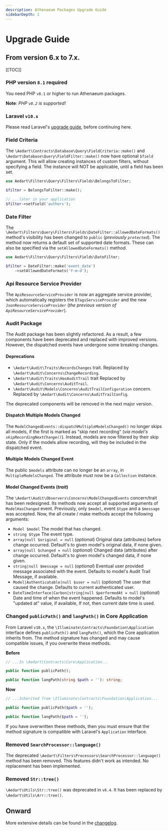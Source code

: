 ```yaml
---
description: Athenaeum Packages Upgrade Guide
sidebarDepth: 1
---
```


# Upgrade Guide

## From version 6.x to 7.x.

[[TOC]]

### PHP version `8.1` required

You need PHP `v8.1` or higher to run Athenaeum packages.

**Note**: _PHP `v8.2` is supported!_

### Laravel `v10.x`

Please read Laravel's [upgrade guide](https://laravel.com/docs/10.x/upgrade), before continuing here.

### Field Criteria

The `\Aedart\Contracts\Database\Query\FieldCriteria::make()` and `\Aedart\Database\Query\FieldFilter::make()` now have optional `$field` argument.
This will allow creating instances of custom filters, without specifying a field.
The instance will NOT be applicable, until a field has been set.

```php
use Aedart\Filters\Query\Filters\Fields\BelongsToFilter;

$filter = BelongsToFilter::make();

// ...later in your application
$filter->setField('authors');
```

### Date Filter

The `\Aedart\Filters\Query\Filters\Fields\DateFilter::allowedDateFormats()` method's visibility has been changed to `public` (_previously `protected`_).
The method now returns a default set of supported date formats.
These can also be specified via the `setAllowedDateFormats()` method.

```php
use Aedart\Filters\Query\Filters\Fields\DateFilter;

$filter = DateFilter::make('event_date')
    ->setAllowedDateFormats('Y-m-d');
```

### Api Resource Service Provider

The `ApiResourceServiceProvider` is now an aggregate service provider, which automatically registers the `ETagsServiceProvider` and the new `JsonResourceServiceProvider` (_the previous version of `ApiResourceServiceProvider`_).

### Audit Package

The Audit package has been slightly refactored. As a result, a few components have been deprecated and replaced with improved versions.
However, the dispatched events have undergone some breaking changes. 

#### Deprecations

* `\Aedart\Audit\Traits\RecordsChanges` trait. Replaced by `\Aedart\Audit\Concerns\ChangeRecording`.
* `\Aedart\Audit\Traits\HasAuditTrail` trait  Replaced by `\Aedart\Audit\Concerns\AuditTrail`.
* `\Aedart\Audit\Models\Concerns\AuditTrailConfiguration` concern. Replaced by `\Aedart\Audit\Concerns\AuditTrailConfig`.

The deprecated components will be removed in the next major version.

#### Dispatch Multiple Models Changed

The `ModelChangedEvents::dispatchMultipleModelsChanged()` no longer skips all models, if the first is marked as "skip next recording" (_via model's `skipRecordingNextChange()`_). 
Instead, models are now filtered by their skip state. Only if the models allow recording, will they be included in the dispatched event.

#### Multiple Models Changed Event

The public `$models` attribute can no longer be an `array`, in `MultipleModelsChanged`.
The attribute must now be a `Collection` instance.

#### Model Changed Events (_trait_)

The `\Aedart\Audit\Observers\Concerns\ModelChangedEvents` concern/trait has been redesigned.
Its methods now accept all supported arguments of `ModelHasChanged` event.
Previously, only `$model`, event `$type` and a `$message` was accepted.
Now, the all create / make methods accept the following arguments:

* `Model $model` The model that has changed.
* `string $type` The event type.
* `array|null $original = null` (_optional_) Original data (attributes) before change occurred. Default's to given model's original data, if none given. 
* `array|null $changed = null` (_optional_) Changed data (attributes) after change occurred. Default's to given model's changed data, if none given.
* `string|null $message = null` (_optional_) Eventual user provided message associated with the event. Defaults to model's Audit Trail Message, if available.
* `Model|Authenticatable|null $user = null` (_optional_) The user that caused the change. Defaults to current authenticated user.
* `DateTimeInterface|Carbon|string|null $performedAt = null` (_optional_)  Date and time of when the event happened. Defaults to model's "updated at" value, if available, If not, then current date time is used.

### Changed `publicPath()` and `langPath()` in Core Application

From Laravel `v10.x`, the `\Illuminate\Contracts\Foundation\Application` interface defines `publicPath()` and `langPath()`, which the Core application inherits from.
The method signature has changed and may cause compatible issues, if you overwrite these methods.

**Before**

```php
// ...In \Aedart\Contracts\Core\Application...

public function publicPath();

public function langPath(string $path = ''): string;
```

**Now**

```php
// ...Inherited from \Illuminate\Contracts\Foundation\Application...

public function publicPath($path = '');

public function langPath($path = '');
```

If you have overwritten these methods, then you must ensure that the method signature is compatible with Laravel's `Application` interface.

### Removed `SearchProcessor::language()`

The deprecated `\Aedart\Filters\Processors\SearchProcessor::language()` method has been removed. This features didn't work as intended.
No replacement has been implemented.

### Removed `Str::tree()`

`\Aedart\Utils\Str::tree()` was deprecated in `v6.4`. It has been replaced by `\Aedart\Utils\Arr::tree()`.

## Onward

More extensive details can be found in the [changelog](https://github.com/aedart/athenaeum/blob/master/CHANGELOG.md).
